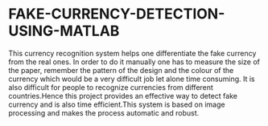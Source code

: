 # FAKE-CURRENCY-DETECTION-USING-MATLAB
This currency recognition system helps one differentiate the fake currency from the real ones. In order to do it manually one has to measure the size of the paper, remember the pattern of the design and the colour of the currency which would be a very difficult job let alone time consuming.
It is also difficult for people to recognize currencies from different countries.Hence this project provides an effective way to detect fake currency and is also time efficient.This system is based on image processing and makes the process automatic and robust.
